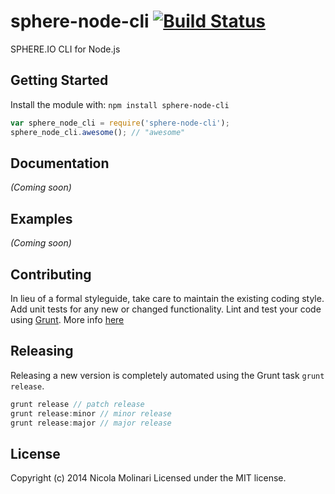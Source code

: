 # sphere-node-cli [![Build Status](https://secure.travis-ci.org/sphereio/sphere-node-cli.png?branch=master)](http://travis-ci.org/sphereio/sphere-node-cli)

SPHERE.IO CLI for Node.js

## Getting Started
Install the module with: `npm install sphere-node-cli`

```javascript
var sphere_node_cli = require('sphere-node-cli');
sphere_node_cli.awesome(); // "awesome"
```

## Documentation
_(Coming soon)_

## Examples
_(Coming soon)_

## Contributing
In lieu of a formal styleguide, take care to maintain the existing coding style. Add unit tests for any new or changed functionality. Lint and test your code using [Grunt](http://gruntjs.com/).
More info [here](CONTRIBUTING.md)

## Releasing
Releasing a new version is completely automated using the Grunt task `grunt release`.

```javascript
grunt release // patch release
grunt release:minor // minor release
grunt release:major // major release
```

## License
Copyright (c) 2014 Nicola Molinari
Licensed under the MIT license.
